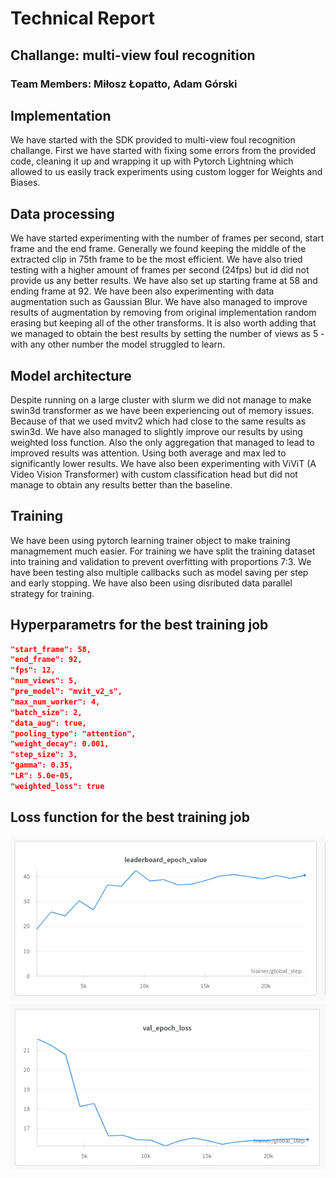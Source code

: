 # Technical Report
## Challange: multi-view foul recognition
### Team Members: Miłosz Łopatto, Adam Górski

## Implementation
We have started with the SDK provided to multi-view foul recognition challange. First we have started with fixing some errors
from the provided code, cleaning it up and wrapping it up with Pytorch Lightning which allowed to us easily track experiments
using custom logger for Weights and Biases.

## Data processing
We have started experimenting with the number of frames per second, start frame and the end frame.
Generally we found keeping the middle of the extracted clip in 75th frame to be the most efficient. We have also tried testing with a higher amount of frames per second (24fps) but id did not provide us any better results. We have also set up starting frame at 58 and ending frame at 92. We have been also experimenting with data augmentation such as Gaussian Blur. We have also managed to improve results of augmentation by removing from original implementation random erasing but keeping all of the other transforms. It is also worth adding that we managed to obtain the best results by setting the number of views as 5 - with any other number the model struggled to learn.

## Model architecture
Despite running on a large cluster with slurm we did not manage to make swin3d transformer as we have been experiencing out of memory issues. Because of that we used mvitv2 which had close to the same results as swin3d. We have also managed to slightly improve our results by using weighted loss function. Also the only aggregation that managed to lead to improved results was attention. Using both average and max led to significantly lower results.
We have also been experimenting with ViViT (A Video Vision Transformer) with custom classification head
but did not manage to obtain any results better than the baseline.

## Training
We have been using pytorch learning trainer object to make training managmement much easier. For training we have split the training dataset into training and validation to prevent overfitting
with proportions 7:3. We have been testing also multiple callbacks such as model saving per step
and early stopping. We have also been using disributed data parallel strategy for training.

## Hyperparametrs for the best training job

```json
"start_frame": 58,
"end_frame": 92,
"fps": 12,
"num_views": 5,
"pre_model": "mvit_v2_s",
"max_num_worker": 4,
"batch_size": 2,
"data_aug": true,
"pooling_type": "attention",
"weight_decay": 0.001,
"step_size": 3,
"gamma": 0.35,
"LR": 5.0e-05,
"weighted_loss": true

```

## Loss function for the best training job 
![Leaderboard epoch value.](figures/leaderboard_epoch_value.png)
![Validation epoch loss.](figures/val_epoch_loss.png)
